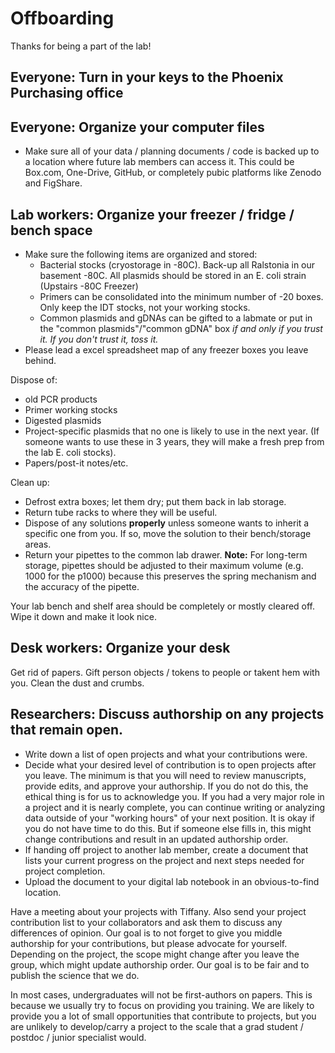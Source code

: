 # Offboarding

Thanks for being a part of the lab! 

## Everyone: Turn in your keys to the Phoenix Purchasing office

## Everyone: Organize your computer files

* Make sure all of your data / planning documents / code is backed up to a location where future lab members can access it. This could be Box.com, One-Drive, GitHub, or completely pubic platforms like Zenodo and FigShare.

## Lab workers: Organize your freezer / fridge / bench space
* Make sure the following items are organized and stored:
  * Bacterial stocks (cryostorage in -80C).  Back-up all Ralstonia in our basement -80C. All plasmids should be stored in an E. coli strain (Upstairs -80C Freezer)
  * Primers can be consolidated into the minimum number of -20 boxes. Only keep the IDT stocks, not your working stocks.
  * Common plasmids and gDNAs can be gifted to a labmate or put in the "common plasmids"/"common gDNA" box *if and only if you trust it. If you don't trust it, toss it.*
* Please lead a excel spreadsheet map of any freezer boxes you leave behind.

Dispose of:
* old PCR products
* Primer working stocks
* Digested plasmids
* Project-specific plasmids that no one is likely to use in the next year. (If someone wants to use these in 3 years, they will make a fresh prep from the lab E. coli stocks).
* Papers/post-it notes/etc. 

Clean up: 
* Defrost extra boxes; let them dry; put them back in lab storage.
* Return tube racks to where they will be useful.
* Dispose of any solutions **properly** unless someone wants to inherit a specific one from you.  If so, move the solution to their bench/storage areas.
* Return your pipettes to the common lab drawer. **Note:** For long-term storage, pipettes should be adjusted to their maximum volume (e.g. 1000 for the p1000) because this preserves the spring mechanism and the accuracy of the pipette. 

Your lab bench and shelf area should be completely or mostly cleared off. Wipe it down and make it look nice. 

## Desk workers: Organize your desk
Get rid of papers.  Gift person objects / tokens to people or takent hem with you. Clean the dust and crumbs. 

## Researchers: Discuss authorship on any projects that remain open. 
* Write down a list of open projects and what your contributions were.
* Decide what your desired level of contribution is to open projects after you leave. The minimum is that you will need to review manuscripts, provide edits, and approve your authorship. If you do not do this, the ethical thing is for us to acknowledge you.  If you had a very major role in a project and it is nearly complete, you can continue writing or analyzing data outside of your "working hours" of your next position.  It is okay if you do not have time to do this. But if someone else fills in, this might change contributions and result in an updated authorship order.
* If handing off project to another lab member, create a document that lists your current progress on the project and next steps needed for project completion. 
* Upload the document to your digital lab notebook in an obvious-to-find location.

Have a meeting about your projects with Tiffany.  Also send your project contribution list to your collaborators and ask them to discuss any differences of opinion. Our goal is to not forget to give you middle authorship for your contributions, but please advocate for yourself.  Depending on the project, the scope might change after you leave the group, which might update authorship order. Our goal is to be fair and to publish the science that we do. 

In most cases, undergraduates will not be first-authors on papers. This is because we usually try to focus on providing you training. We are likely to provide you a lot of small opportunities that contribute to projects, but you are unlikely to develop/carry a project to the scale that a grad student / postdoc / junior specialist would. 
